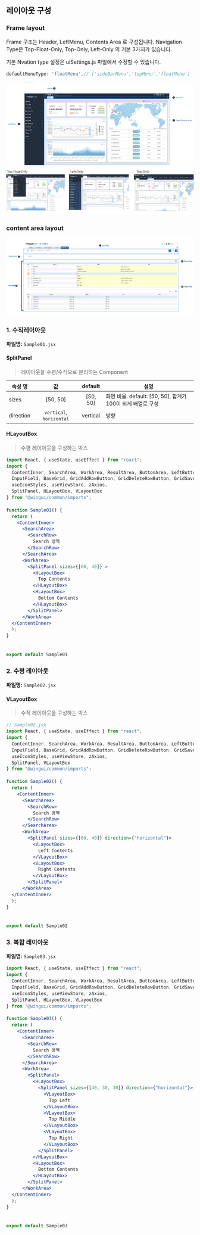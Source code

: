 ## 레이아웃 구성 

### Frame layout 
Frame 구조는 Header, LeftMenu, Contents Area 로 구성됩니다.
Navigation Type은 Top-Float-Only, Top-Only, Left-Only 의 기본 3가지가 있습니다. 

기본 Nvation type 설정은 uiSettings.js 파일에서 수정할 수 있습니다.
```javascript
defaultMenuType: 'floatMenu',// ['sideBarMenu','topMenu','floatMenu']
```

![frame_layout](../images/framelayout.jpg)
![navigation](../images/navigation.jpg)

### content area layout
![content_area_layout](../images/contentlayout.jpg)


### 1. 수직레이아웃
**파일명:**  `Sample01.jsx`
#### SplitPanel 
> 레이아웃을 수평/수직으로 분리하는 Component 

| 속성 명 |  값 | default | 설명 |
|--------|:--------:|:--------:|--------|
| sizes | [50, 50] | [50, 50] |화면 비율. default: [50, 50], 합계가 100이 되게 배열로 구성 |
| direction | `vertical`, `horizontal` | vertical | 방향 |

#### HLayoutBox 
 > 수평 레이아웃을 구성하는 박스


```jsx
import React, { useState, useEffect } from "react";
import {
  ContentInner, SearchArea, WorkArea, ResultArea, ButtonArea, LeftButtonArea, RightButtonArea, SearchRow,
  InputField, BaseGrid, GridAddRowButton, GridDeleteRowButton, GridSaveButton, useContentStore,
  useIconStyles, useViewStore, zAxios,
  SplitPanel, HLayoutBox, VLayoutBox
} from "@wingui/common/imports";

function Sample01() {
  return (
    <ContentInner>
      <SearchArea>
        <SearchRow>
          Search 영역
        </SearchRow>
      </SearchArea>
      <WorkArea>
        <SplitPanel sizes={[60, 40]} >
          <HLayoutBox>
            Top Contents
          </HLayoutBox>
          <HLayoutBox>
            Bottom Contents
          </HLayoutBox>
        </SplitPanel>
      </WorkArea>
  </ContentInner>
  );
}


export default Sample01
```

### 2. 수평 레이아웃 
**파일명:**  `Sample02.jsx`

#### VLayoutBox 
 > 수직 레이아웃을 구성하는 박스


```jsx
// Sample02.jsx
import React, { useState, useEffect } from "react";
import {
  ContentInner, SearchArea, WorkArea, ResultArea, ButtonArea, LeftButtonArea, RightButtonArea, SearchRow,
  InputField, BaseGrid, GridAddRowButton, GridDeleteRowButton, GridSaveButton, useContentStore,
  useIconStyles, useViewStore, zAxios,
  SplitPanel, VLayoutBox 
} from "@wingui/common/imports";

function Sample02() {
  return (
    <ContentInner>
      <SearchArea>
        <SearchRow>
          Search 영역
        </SearchRow>
      </SearchArea>
      <WorkArea>
        <SplitPanel sizes={[60, 40]} direction={"horizontal"}>
          <VLayoutBox>
            Left Contents
          </VLayoutBox>
          <VLayoutBox>
            Right Contents
          </VLayoutBox>
        </SplitPanel>
      </WorkArea>
  </ContentInner>
  );
}


export default Sample02
```

### 3. 복합 레이아웃 
**파일명:**  `Sample03.jsx`

```jsx
import React, { useState, useEffect } from "react";
import {
  ContentInner, SearchArea, WorkArea, ResultArea, ButtonArea, LeftButtonArea, RightButtonArea, SearchRow,
  InputField, BaseGrid, GridAddRowButton, GridDeleteRowButton, GridSaveButton, useContentStore,
  useIconStyles, useViewStore, zAxios,
  SplitPanel, HLayoutBox, VLayoutBox
} from "@wingui/common/imports";

function Sample03() {
  return (
    <ContentInner>
      <SearchArea>
        <SearchRow>
          Search 영역
        </SearchRow>
      </SearchArea>
      <WorkArea>
        <SplitPanel>
          <HLayoutBox>
            <SplitPanel sizes={[40, 30, 30]} direction={"horizontal"}>
              <VLayoutBox>
                Top Left
              </VLayoutBox>
              <VLayoutBox>
                Top Middle
              </VLayoutBox>
              <VLayoutBox>
                Top Right
              </VLayoutBox>
            </SplitPanel>
          </HLayoutBox>
          <HLayoutBox>
            Bottom Contents
          </HLayoutBox>
        </SplitPanel>
      </WorkArea>
  </ContentInner>
  );
}


export default Sample03
```
